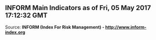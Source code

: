 ## INFORM Main Indicators as of Fri, 05 May 2017 17:12:32 GMT

Source: **INFORM (Index For Risk Management) - http://www.inform-index.org**